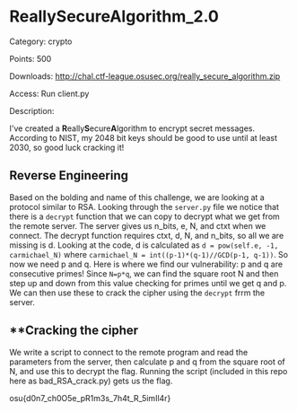 # **ReallySecureAlgorithm_2.0**

Category: crypto

Points: 500

Downloads: http://chal.ctf-league.osusec.org/really_secure_algorithm.zip

Access: Run client.py

Description:

I've created a **R**eally**S**ecure**A**lgorithm to encrypt secret messages. According to NIST, my 2048 bit keys should be good to use until at least 2030, so good luck cracking it!

## **Reverse Engineering**

Based on the bolding and name of this challenge, we are looking at a protocol similar to RSA. Looking through the `server.py` file we notice that there is a `decrypt` function that we can copy to decrypt what we get from the remote server. The server gives us n_bits, e, N, and ctxt when we connect. The decrypt function requires ctxt, d, N, and n_bits, so all we are missing is d. Looking at the code, d is calculated as `d = pow(self.e, -1, carmichael_N)` where `carmichael_N = int((p-1)*(q-1)//GCD(p-1, q-1))`. So now we need p and q. Here is where we find our vulnerability: p and q are consecutive primes! Since `N=p*q`, we can find the square root N and then step up and down from this value checking for primes until we get q and p. We can then use these to crack the cipher using the `decrypt` frrm the server.

## **Cracking the cipher

We write a script to connect to the remote program and read the parameters from the server, then calculate p and q from the square root of N, and use this to decrypt the flag. Running the script (included in this repo here as bad_RSA_crack.py) gets us the flag.

osu{d0n7_ch0O5e_pR1m3s_7h4t_R_5imIl4r}
